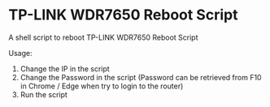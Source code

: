 # TP-LINK WDR7650 Reboot Script
A shell script to reboot TP-LINK WDR7650 Reboot Script

Usage:
1. Change the IP in the script
2. Change the Password in the script (Password can be retrieved from F10 in Chrome / Edge when try to login to the router)
3. Run the script
